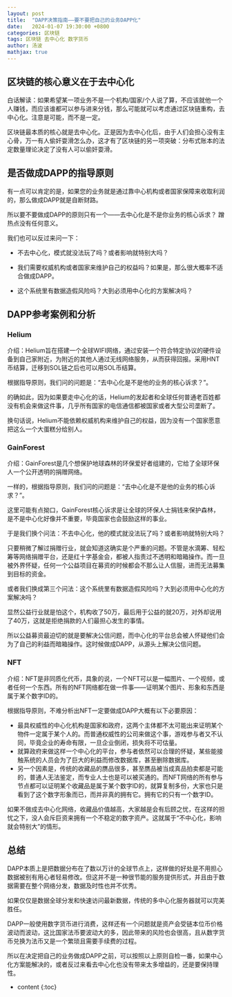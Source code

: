 ```yaml
---
layout: post
title:  "DAPP决策指南——要不要把自己的业务DAPP化"
date:   2024-01-07 19:30:00 +0800 
categories: 区块链
tags: 区块链 去中心化 数字货币
author: 汤波
mathjax: true
---
```



## 区块链的核心意义在于去中心化

白话解读：如果希望某一项业务不是一个机构/国家/个人说了算，不应该就他一个人赚钱，而应该谁都可以参与进来分钱，那么可能就可以考虑通过区块链重构，去中心化。注意是可能，而不是一定。

区块链最本质的核心就是去中心化。正是因为去中心化后，由于人们会担心没有主心骨，万一有人偷奸耍滑怎么办，这才有了区块链的另一项突破：分布式账本的法定数量理论决定了没有人可以偷奸耍滑。

## 是否做成DAPP的指导原则

有一点可以肯定的是，如果您的业务就是通过靠中心机构或者国家保障来收取利润的，那么做成DAPP就是自断财路。

所以要不要做成DAPP的原则只有一个——去中心化是不是你业务的核心诉求？ 蹭热点没有任何意义。

我们也可以反过来问一下：

* 不去中心化，模式就没法玩了吗？或者影响就特别大吗？

* 我们需要权威机构或者国家来维护自己的权益吗？如果是，那么很大概率不适合做成DAPP。

* 这个系统里有数据造假风险吗？大到必须用中心化的方案解决吗？

## DAPP参考案例和分析

### Helium

介绍：Helium旨在搭建一个全球WIFI网络，通过安装一个符合特定协议的硬件设备到自己家附近，为附近的其他人通过无线网络服务，从而获得回报。采用HNT币结算，迁移到SOL链之后也可以用SOL币结算。

根据指导原则，我们问的问题是：“去中心化是不是他的业务的核心诉求？”。

的确如此，因为如果要走中心化的话，Helium的发起者和全球任何普通老百姓都没有机会来做这件事，几乎所有国家的电信通信都被国家或者大型公司垄断了。

换句话说，Helium不能依赖权威机构来维护自己的权益，因为没有一个国家愿意把这么一个大蛋糕分给别人。

### GainForest

介绍：GainForest是几个想保护地球森林的环保爱好者组建的，它给了全球环保人一个公开透明的捐赠网络。

一样的，根据指导原则，我们问的问题是：“去中心化是不是他的业务的核心诉求？”。

这里可能有点拗口，GainForest核心诉求是让全球的环保人士捐钱来保护森林，是不是中心化好像并不重要，毕竟国家也会鼓励这样的事业。

于是我们换个问法：不去中心化，他的模式就没法玩了吗？或者影响就特别大吗？

只要稍微了解过捐赠行业，就会知道这确实是个严重的问题。不管是水滴筹、轻松筹等网络捐赠平台，还是红十字基金会，都被人指责过不透明和暗箱操作。而一旦被外界怀疑，任何一个公益项目在募资的时候都会不那么让人信服，进而无法募集到目标的资金。

或者我们换成第三个问法：这个系统里有数据造假风险吗？大到必须用中心化的方案解决吗？

显然公益行业就是怕这个，机构收了50万，最后用于公益的就20万，对外却说用了40万，这就是拒绝捐款的人们最担心发生的事情。

所以公益募资最迫切的就是要解决公信问题，而中心化的平台总会被人怀疑他们会为了自己的利益而暗箱操作。这时候做成DAPP，从源头上解决公信问题。

### NFT

介绍：NFT是非同质化代币，具象的说，一个NFT可以是一幅图片、一个视频，或者任何一个东西。所有的NFT网络都在做一件事——证明某个图片、形象和东西是属于某个数字ID的。

根据指导原则，不难分析出NFT一定要做成DAPP大概有以下必要原因：
- 最具权威性的中心化机构是国家和政府，这两个主体都不太可能出来证明某个物件一定属于某个人的。而普通权威性的公司来做这个事，游戏参与者又不认同，毕竟企业的寿命有限，一旦企业倒闭，损失将不可估量。
- 就算政府来做这样一个中心化的平台，参与者依然可以合理的怀疑，某些能接触系统的人员会为了巨大的利益而修改数据库，甚至删除数据库。
- 另一个因素是，传统的收藏品的赝品很多，甚至赝品被当成真品拍卖都是可能的，普通人无法鉴定，而专业人士也是可以被买通的。而NFT网络的所有参与节点都可以证明某个收藏品是属于某个数字ID的，就算复制多份，大家也只是看到了这个数字形象而已，而并非真的拥有它。拥有它的只有一个数字ID。

如果不做成去中心化网络，收藏品价值越高，大家越是会有后顾之忧，在这样的担忧之下，没人会斥巨资来拥有一个不稳定的数字资产。这就属于“不中心化，影响就会特别大”的情形。

## 总结

DAPP本质上是把数据分布在了数以万计的全球节点上，这样做的好处是不用担心数据被别有用心者轻易修改。但这并不是一种很节能的服务提供形式，并且由于数据需要在整个网络分发，数据及时性也并不优秀。

如果仅仅是数据全球分发和快速访问最新数据，传统的多中心化服务器就可以完美胜任。

DAPP一般使用数字货币进行消费，这样还有一个问题就是资产会受链本位币价格波动而波动，这比国家法币要波动大的多，因此带来的风险也会很高，且从数字货币兑换为法币又是一个繁琐且需要手续费的过程。

所以在决定把自己的业务做成DAPP之前，可以按照以上原则自检一番，如果中心化方案能解决的，或者反过来看去中心化也没有带来太多增益的，还是要保持理性。

* content 
{:toc}